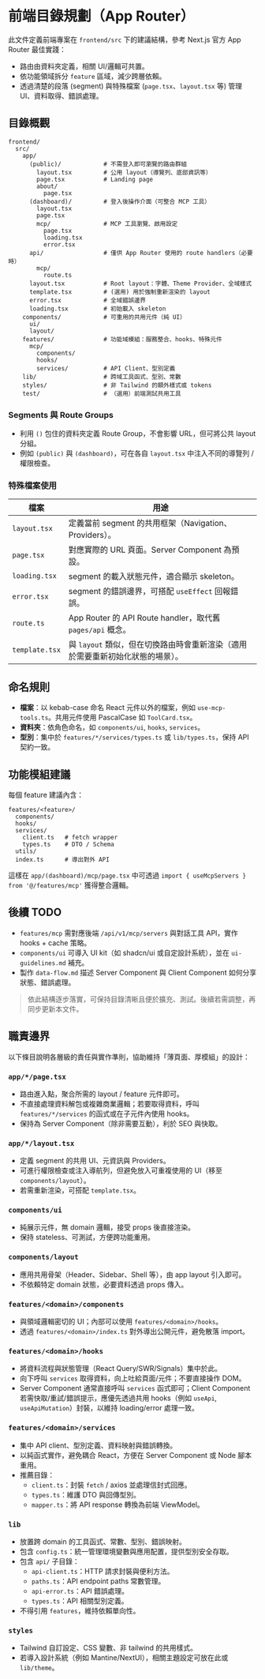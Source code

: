 # 前端目錄規劃（App Router）

此文件定義前端專案在 `frontend/src` 下的建議結構，參考 Next.js 官方 App Router 最佳實踐：

- 路由由資料夾定義，相關 UI/邏輯可共置。
- 依功能領域拆分 `feature` 區域，減少跨層依賴。
- 透過清楚的段落 (segment) 與特殊檔案 (`page.tsx`、`layout.tsx` 等) 管理 UI、資料取得、錯誤處理。

## 目錄概觀

```
frontend/
  src/
    app/
      (public)/            # 不需登入即可瀏覽的路由群組
        layout.tsx         # 公用 layout（導覽列、底部資訊等）
        page.tsx           # Landing page
        about/
          page.tsx
      (dashboard)/         # 登入後操作介面（可整合 MCP 工具）
        layout.tsx
        page.tsx
        mcp/               # MCP 工具瀏覽、啟用設定
          page.tsx
          loading.tsx
          error.tsx
      api/                 # 僅供 App Router 使用的 route handlers（必要時）
        mcp/
          route.ts
      layout.tsx           # Root layout：字體、Theme Provider、全域樣式
      template.tsx         # (選用) 用於強制重新渲染的 layout
      error.tsx            # 全域錯誤邊界
      loading.tsx          # 初始載入 skeleton
    components/            # 可重用的共用元件（純 UI）
      ui/
      layout/
    features/              # 功能域模組：服務整合、hooks、特殊元件
      mcp/
        components/
        hooks/
        services/          # API Client、型別定義
    lib/                   # 跨域工具函式、型別、常數
    styles/                # 非 Tailwind 的額外樣式或 tokens
    test/                  # （選用）前端測試共用工具
```

### Segments 與 Route Groups

- 利用 `()` 包住的資料夾定義 Route Group，不會影響 URL，但可將公共 layout 分組。
- 例如 `(public)` 與 `(dashboard)`，可在各自 `layout.tsx` 中注入不同的導覽列 / 權限檢查。

### 特殊檔案使用

| 檔案           | 用途                                                                           |
| -------------- | ------------------------------------------------------------------------------ |
| `layout.tsx`   | 定義當前 segment 的共用框架（Navigation、Providers）。                         |
| `page.tsx`     | 對應實際的 URL 頁面。Server Component 為預設。                                 |
| `loading.tsx`  | segment 的載入狀態元件，適合顯示 skeleton。                                    |
| `error.tsx`    | segment 的錯誤邊界，可搭配 `useEffect` 回報錯誤。                              |
| `route.ts`     | App Router 的 API Route handler，取代舊 `pages/api` 概念。                     |
| `template.tsx` | 與 `layout` 類似，但在切換路由時會重新渲染（適用於需要重新初始化狀態的場景）。 |

## 命名規則

- **檔案**：以 kebab-case 命名 React 元件以外的檔案，例如 `use-mcp-tools.ts`。共用元件使用 PascalCase 如 `ToolCard.tsx`。
- **資料夾**：依角色命名，如 `components/ui`, `hooks`, `services`。
- **型別**：集中於 `features/*/services/types.ts` 或 `lib/types.ts`，保持 API 契約一致。

## 功能模組建議

每個 feature 建議內含：

```
features/<feature>/
  components/
  hooks/
  services/
    client.ts   # fetch wrapper
    types.ts    # DTO / Schema
  utils/
  index.ts      # 導出對外 API
```

這樣在 `app/(dashboard)/mcp/page.tsx` 中可透過 `import { useMcpServers } from '@/features/mcp'` 獲得整合邏輯。

## 後續 TODO

- `features/mcp` 需對應後端 `/api/v1/mcp/servers` 與對話工具 API，實作 hooks + cache 策略。
- `components/ui` 可導入 UI kit（如 shadcn/ui 或自定設計系統），並在 `ui-guidelines.md` 補充。
- 製作 `data-flow.md` 描述 Server Component 與 Client Component 如何分享狀態、錯誤處理。

> 依此結構逐步落實，可保持目錄清晰且便於擴充、測試。後續若需調整，再同步更新本文件。

## 職責邊界

以下條目說明各層級的責任與實作準則，協助維持「薄頁面、厚模組」的設計：

### `app/*/page.tsx`

- 路由進入點，聚合所需的 layout / feature 元件即可。
- 不直接處理資料解包或複雜商業邏輯；若要取得資料，呼叫 `features/*/services` 的函式或在子元件內使用 hooks。
- 保持為 Server Component（除非需要互動），利於 SEO 與快取。

### `app/*/layout.tsx`

- 定義 segment 的共用 UI、元資訊與 Providers。
- 可進行權限檢查或注入導航列，但避免放入可重複使用的 UI（移至 `components/layout`）。
- 若需重新渲染，可搭配 `template.tsx`。

### `components/ui`

- 純展示元件，無 domain 邏輯，接受 props 後直接渲染。
- 保持 stateless、可測試，方便跨功能重用。

### `components/layout`

- 應用共用骨架（Header、Sidebar、Shell 等），由 app layout 引入即可。
- 不依賴特定 domain 狀態，必要資料透過 props 傳入。

### `features/<domain>/components`

- 與領域邏輯密切的 UI；內部可以使用 `features/<domain>/hooks`。
- 透過 `features/<domain>/index.ts` 對外導出公開元件，避免散落 import。

### `features/<domain>/hooks`

- 將資料流程與狀態管理（React Query/SWR/Signals）集中於此。
- 向下呼叫 `services` 取得資料，向上吐給頁面/元件；不要直接操作 DOM。
- Server Component 通常直接呼叫 `services` 函式即可；Client Component 若需快取/重試/錯誤提示，應優先透過共用 hooks（例如 `useApi`, `useApiMutation`）封裝，以維持 loading/error 處理一致。

### `features/<domain>/services`

- 集中 API client、型別定義、資料映射與錯誤轉換。
- 以純函式實作，避免耦合 React，方便在 Server Component 或 Node 腳本重用。
- 推薦目錄：
  - `client.ts`：封裝 `fetch` / axios 並處理信封式回應。
  - `types.ts`：維護 DTO 與回傳型別。
  - `mapper.ts`：將 API response 轉換為前端 ViewModel。

### `lib`

- 放置跨 domain 的工具函式、常數、型別、錯誤映射。
- 包含 `config.ts`：統一管理環境變數與應用配置，提供型別安全存取。
- 包含 `api/` 子目錄：
  - `api-client.ts`：HTTP 請求封裝與便利方法。
  - `paths.ts`：API endpoint paths 常數管理。
  - `api-error.ts`：API 錯誤處理。
  - `types.ts`：API 相關型別定義。
- 不得引用 `features`，維持依賴單向性。

### `styles`

- Tailwind 自訂設定、CSS 變數、非 tailwind 的共用樣式。
- 若導入設計系統（例如 Mantine/NextUI），相關主題設定可放在此或 `lib/theme`。
